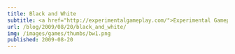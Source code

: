 ```yaml
---
title: Black and White
subtitle: <a href="http://experimentalgameplay.com/">Experimental Gameplay Project</a>
url: /blog/2009/08/20/black_and_white/
img: /images/games/thumbs/bw1.png
published: 2009-08-20
---
```



